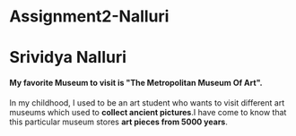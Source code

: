 # Assignment2-Nalluri
# Srividya Nalluri
#### My favorite Museum to visit is "The Metropolitan Museum Of Art".

In my childhood, I used to be an art student who wants to visit different art museums which used to **collect ancient pictures**.I have come to know that this particular museum stores **art pieces from 5000 years**.